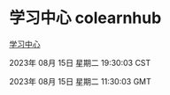 # 学习中心 colearnhub
[学习中心](http://:56308/colearnhub/)

2023年 08月 15日 星期二 19:30:03 CST

2023年 08月 15日 星期二 11:30:03 GMT
